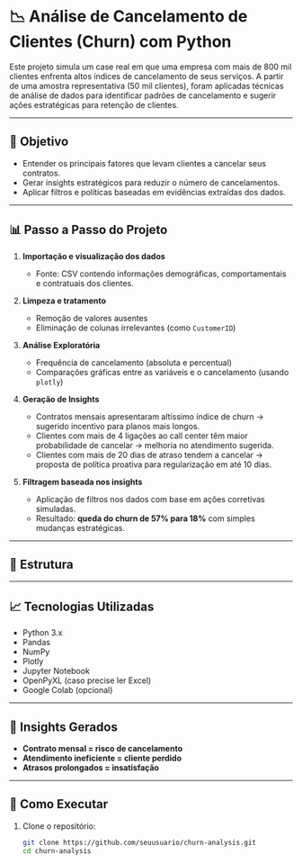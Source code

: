 # 📉 Análise de Cancelamento de Clientes (Churn) com Python

Este projeto simula um case real em que uma empresa com mais de 800 mil clientes enfrenta altos índices de cancelamento de seus serviços. A partir de uma amostra representativa (50 mil clientes), foram aplicadas técnicas de análise de dados para identificar padrões de cancelamento e sugerir ações estratégicas para retenção de clientes.

---

## 🧠 Objetivo

- Entender os principais fatores que levam clientes a cancelar seus contratos.
- Gerar insights estratégicos para reduzir o número de cancelamentos.
- Aplicar filtros e políticas baseadas em evidências extraídas dos dados.

---

## 📊 Passo a Passo do Projeto

1. **Importação e visualização dos dados**
   - Fonte: CSV contendo informações demográficas, comportamentais e contratuais dos clientes.

2. **Limpeza e tratamento**
   - Remoção de valores ausentes
   - Eliminação de colunas irrelevantes (como `CustomerID`)

3. **Análise Exploratória**
   - Frequência de cancelamento (absoluta e percentual)
   - Comparações gráficas entre as variáveis e o cancelamento (usando `plotly`)

4. **Geração de Insights**
   - Contratos mensais apresentaram altíssimo índice de churn → sugerido incentivo para planos mais longos.
   - Clientes com mais de 4 ligações ao call center têm maior probabilidade de cancelar → melhoria no atendimento sugerida.
   - Clientes com mais de 20 dias de atraso tendem a cancelar → proposta de política proativa para regularização em até 10 dias.

5. **Filtragem baseada nos insights**
   - Aplicação de filtros nos dados com base em ações corretivas simuladas.
   - Resultado: **queda do churn de 57% para 18%** com simples mudanças estratégicas.

---

## 📁 Estrutura


---

## 📈 Tecnologias Utilizadas

- Python 3.x
- Pandas
- NumPy
- Plotly
- Jupyter Notebook
- OpenPyXL (caso precise ler Excel)
- Google Colab (opcional)

---

## 🧩 Insights Gerados

- **Contrato mensal = risco de cancelamento**  
- **Atendimento ineficiente = cliente perdido**  
- **Atrasos prolongados = insatisfação**  

---

## 🚀 Como Executar

1. Clone o repositório:
   ```bash
   git clone https://github.com/seuusuario/churn-analysis.git
   cd churn-analysis
